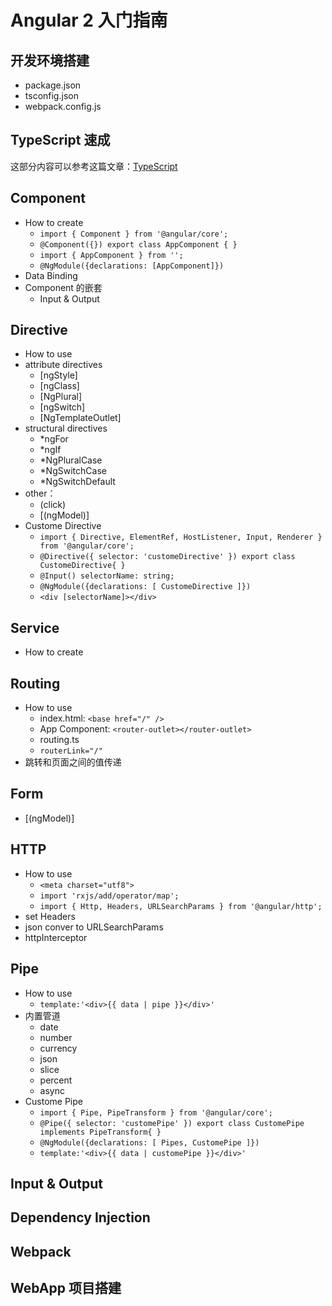 # Angular 2 入门指南

## 开发环境搭建
* package.json
* tsconfig.json
* webpack.config.js

## TypeScript 速成
这部分内容可以参考这篇文章：[TypeScript](https://github.com/lijiakof/typescript)

## Component
* How to create
    * `import { Component } from '@angular/core';`
    * `@Component({}) export class AppComponent { }`
    * `import { AppComponent } from '';`
    * `@NgModule({declarations: [AppComponent]})`
* Data Binding
* Component 的嵌套
    * Input & Output

## Directive
* How to use
* attribute directives
    * [ngStyle]
    * [ngClass]
    * [NgPlural]
    * [ngSwitch]
    * [NgTemplateOutlet]
* structural directives
    * *ngFor
    * *ngIf
    * *NgPluralCase
    * *NgSwitchCase
    * *NgSwitchDefault
* other：
    * (click)
    * [(ngModel)]
* Custome Directive
    * `import { Directive, ElementRef, HostListener, Input, Renderer } from '@angular/core';`
    * `@Directive({ selector: 'customeDirective' }) export class CustomeDirective{ }`
    * `@Input() selectorName: string;`
    * `@NgModule({declarations: [ CustomeDirective ]})`
    * `<div [selectorName]></div>`

## Service
* How to create

## Routing
* How to use
    * index.html: `<base href="/" />`
    * App Component: `<router-outlet></router-outlet>`
    * routing.ts
    * `routerLink="/"`
* 跳转和页面之间的值传递

## Form
* [(ngModel)]

## HTTP
* How to use
    * `<meta charset="utf8">`
    * `import 'rxjs/add/operator/map';`
    * `import { Http, Headers, URLSearchParams } from '@angular/http';`
* set Headers
* json conver to URLSearchParams
* httpInterceptor

## Pipe
* How to use
    * `template:'<div>{{ data | pipe }}</div>'`
* 内置管道
    * date
    * number
    * currency
    * json
    * slice
    * percent
    * async
* Custome Pipe
    * `import { Pipe, PipeTransform } from '@angular/core';`
    * `@Pipe({ selector: 'customePipe' }) export class CustomePipe implements PipeTransform{ }`
    * `@NgModule({declarations: [ Pipes, CustomePipe ]})`
    * `template:'<div>{{ data | customePipe }}</div>'`

## Input & Output

## Dependency Injection

## Webpack

## WebApp 项目搭建
